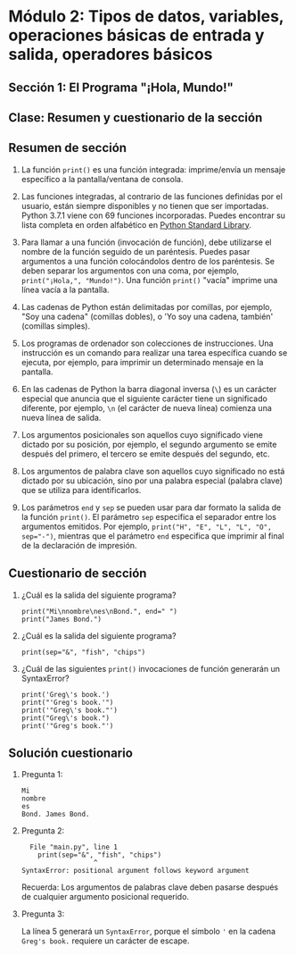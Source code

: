 # Módulo 2: Tipos de datos, variables, operaciones básicas de entrada y salida, operadores básicos 
## Sección 1: El Programa "¡Hola, Mundo!"
## Clase: Resumen y cuestionario de la sección

## Resumen de sección

1. La función `print()` es una función integrada: imprime/envía un mensaje específico a la pantalla/ventana de consola.

2. Las funciones integradas, al contrario de las funciones definidas por el usuario, están siempre disponibles y no tienen que ser importadas. Python 3.7.1 viene con 69 funciones incorporadas. Puedes encontrar su lista completa en orden alfabético en [Python Standard Library](https://docs.python.org/3.7/library/functions.html).

3. Para llamar a una función (invocación de función), debe utilizarse el nombre de la función seguido de un paréntesis. Puedes pasar argumentos a una función colocándolos dentro de los paréntesis. Se deben separar los argumentos con una coma, por ejemplo, `print("¡Hola,", "Mundo!")`. Una función `print()` "vacía" imprime una línea vacía a la pantalla.

4. Las cadenas de Python están delimitadas por comillas, por ejemplo, "Soy una cadena" (comillas dobles), o 'Yo soy una cadena, también' (comillas simples).

5. Los programas de ordenador son colecciones de instrucciones. Una instrucción es un comando para realizar una tarea específica cuando se ejecuta, por ejemplo, para imprimir un determinado mensaje en la pantalla.

6. En las cadenas de Python la barra diagonal inversa (`\`) es un carácter especial que anuncia que el siguiente carácter tiene un significado diferente, por ejemplo, `\n` (el carácter de nueva línea) comienza una nueva línea de salida.

7. Los argumentos posicionales son aquellos cuyo significado viene dictado por su posición, por ejemplo, el segundo argumento se emite después del primero, el tercero se emite después del segundo, etc.

8. Los argumentos de palabra clave son aquellos cuyo significado no está dictado por su ubicación, sino por una palabra especial (palabra clave) que se utiliza para identificarlos.

9. Los parámetros `end` y `sep` se pueden usar para dar formato la salida de la función `print()`. El parámetro `sep` especifica el separador entre los argumentos emitidos. Por ejemplo, `print("H", "E", "L", "L", "O", sep="-")`, mientras que el parámetro `end` especifica que imprimir al final de la declaración de impresión.

## Cuestionario de sección

1. ¿Cuál es la salida del siguiente programa?

    ```
    print("Mi\nnombre\nes\nBond.", end=" ")
    print("James Bond.") 
    ```

2. ¿Cuál es la salida del siguiente programa?

    ```
    print(sep="&", "fish", "chips") 
    ```

3. ¿Cuál de las siguientes `print()` invocaciones de función generarán un SyntaxError?

    ```
    print('Greg\'s book.')
    print("'Greg's book.'")
    print('"Greg\'s book."')
    print("Greg\'s book.")
    print('"Greg's book."')
    ```


## Solución cuestionario

1. Pregunta 1:

    ```
    Mi
    nombre
    es
    Bond. James Bond.
    ```
2. Pregunta 2:

    ```
      File "main.py", line 1
        print(sep="&", "fish", "chips")
                      ^
    SyntaxError: positional argument follows keyword argument
    ```

    Recuerda: Los argumentos de palabras clave deben pasarse después de cualquier argumento posicional requerido.

3. Pregunta 3:

    La línea 5 generará un `SyntaxError`, porque el símbolo `'` en la cadena `Greg's book.` requiere un carácter de escape.
